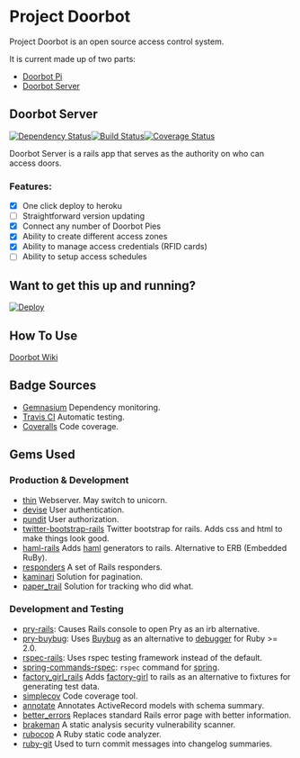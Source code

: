 # Project Doorbot
Project Doorbot is an open source access control system.

It is current made up of two parts:

- [Doorbot Pi](https://github.com/jweakley/doorbot-pi)
- [Doorbot Server](https://github.com/jweakley/doorbot-server)

## Doorbot Server

[![Dependency Status](https://gemnasium.com/jweakley/doorbot-server.svg)](https://gemnasium.com/jweakley/doorbot-server)[![Build Status](https://travis-ci.org/jweakley/doorbot-server.svg?branch=master)](https://travis-ci.org/jweakley/doorbot-server)[![Coverage Status](https://coveralls.io/repos/jweakley/doorbot-server/badge.png)](https://coveralls.io/r/jweakley/doorbot-server)

Doorbot Server is a rails app that serves as the authority on who can access doors.

### Features:
- [x] One click deploy to heroku
- [ ] Straightforward version updating
- [x] Connect any number of Doorbot Pies
- [x] Ability to create different access zones
- [x] Ability to manage access credentials (RFID cards)
- [ ] Ability to setup access schedules

## Want to get this up and running?
[![Deploy](https://www.herokucdn.com/deploy/button.png)](https://heroku.com/deploy)

## How To Use
[Doorbot Wiki](https://github.com/jweakley/doorbot-server/wiki)
## Badge Sources
- [Gemnasium](https://gemnasium.com/) Dependency monitoring.
- [Travis CI](https://travis-ci.com/) Automatic testing.
- [Coveralls](https://coveralls.io/) Code coverage.

## Gems Used
### Production & Development
- [thin](https://github.com/macournoyer/thin/) Webserver. May switch to unicorn.
- [devise](https://github.com/plataformatec/devise) User authentication.
- [pundit](https://github.com/elabs/pundit) User authorization.
- [twitter-bootstrap-rails](https://github.com/seyhunak/twitter-bootstrap-rails) Twitter bootstrap for rails. Adds css and html to make things look good.
- [haml-rails](https://github.com/indirect/haml-rails) Adds [haml](https://github.com/haml/haml) generators to rails. Alternative to ERB (Embedded RuBy).
- [responders](https://github.com/plataformatec/responders) A set of Rails responders.
- [kaminari](https://github.com/amatsuda/kaminari) Solution for pagination.
- [paper_trail](https://github.com/airblade/paper_trail) Solution for tracking who did what.

### Development and Testing
- [pry-rails](https://github.com/rweng/pry-rails): Causes Rails console to open Pry as an irb alternative.
- [pry-buybug](https://github.com/deivid-rodriguez/pry-byebug): Uses [Buybug](https://github.com/deivid-rodriguez/byebug) as an alternative to [debugger](https://github.com/cldwalker/debugger) for Ruby >= 2.0.
- [rspec-rails](https://github.com/rspec/rspec-rails): Uses rspec testing framework instead of the default.
- [spring-commands-rspec](https://github.com/jonleighton/spring-commands-rspec): `rspec` command for [spring](https://github.com/rails/spring).
- [factory\_girl\_rails](https://github.com/thoughtbot/factory_girl_rails) Adds [factory-girl](https://github.com/thoughtbot/factory_girl) to rails as an alternative to fixtures for generating test data.
- [simplecov](https://github.com/colszowka/simplecov) Code coverage tool.
- [annotate](https://github.com/ctran/annotate_models) Annotates ActiveRecord models with schema summary.
- [better_errors](https://github.com/charliesome/better_errors) Replaces standard Rails error page with better information.
- [brakeman](https://github.com/presidentbeef/brakeman) A static analysis security vulnerability scanner.
- [rubocop](https://github.com/bbatsov/rubocop) A Ruby static code analyzer.
- [ruby-git](https://github.com/schacon/ruby-git) Used to turn commit messages into changelog summaries.
